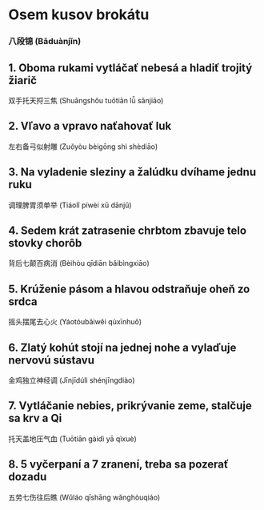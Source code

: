 # Osem kusov brokátu
### 八段锦 (Bāduànjǐn) 

## 1. Oboma rukami vytláčať nebesá a hladiť trojitý žiarič
双手托天捋三焦 (Shuāngshǒu tuōtiān lǚ sānjiāo)

## 2. Vľavo a vpravo naťahovať luk
左右备弓似射雕 (Zuǒyòu bèigōng shì shèdiāo)

## 3. Na vyladenie sleziny a žalúdku dvíhame jednu ruku
调理脾胃须单举 (Tiáolǐ píwèi xū dānjǔ)

## 4. Sedem krát zatrasenie chrbtom zbavuje telo stovky chorôb
背后七颠百病消 (Bèihòu qīdiān bǎibìngxiāo)

## 5. Krúženie pásom a hlavou odstraňuje oheň zo srdca
摇头摆尾去心火 (Yáotóubǎiwěi qùxīnhuǒ)

## 6. Zlatý kohút stojí na jednej nohe a vylaďuje nervovú sústavu
金鸡独立神经调 (Jīnjīdúlì shénjīngdiào)

## 7. Vytláčanie nebies, prikrývanie zeme, stalčuje sa krv a Qi
托天盖地压气血 (Tuōtiān gàidì yā qìxuè)

## 8. 5 vyčerpaní a 7 zranení, treba sa pozerať dozadu
五劳七伤往后瞧 (Wǔláo qīshāng wǎnghòuqiáo)
